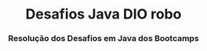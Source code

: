 <div>
  <h1 align="center">Desafios Java DIO robo</h1>
  <h3 align="center">Resolução dos Desafios em Java dos Bootcamps</h3>
</div>
